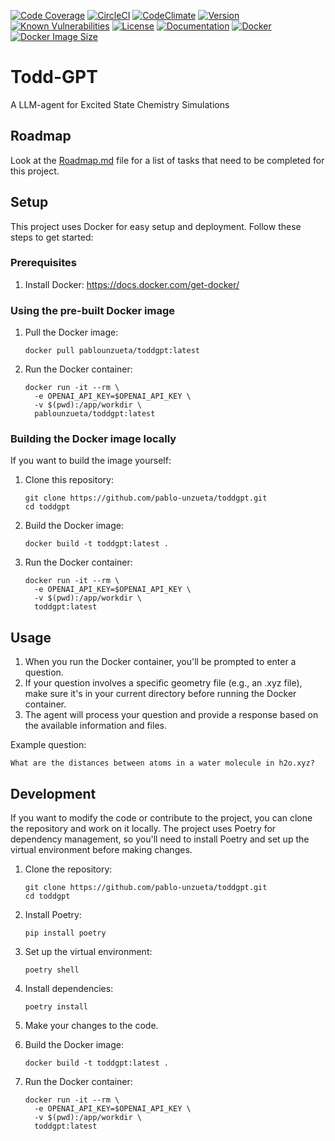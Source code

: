 [![Code Coverage](https://codecov.io/gh/pablo-unzueta/toddgpt/branch/main/graph/badge.svg)](https://codecov.io/gh/pablo-unzueta/toddgpt)
[![CircleCI](https://circleci.com/gh/pablo-unzueta/toddgpt.svg?style=shield)](https://circleci.com/gh/pablo-unzueta/toddgpt)
[![CodeClimate](https://codeclimate.com/github/pablo-unzueta/toddgpt/badges/gpa.svg)](https://codeclimate.com/github/pablo-unzueta/toddgpt)
[![Version](https://img.shields.io/github/v/release/pablo-unzueta/toddgpt)](https://github.com/pablo-unzueta/toddgpt/releases)
[![Known Vulnerabilities](https://snyk.io/test/github/pablo-unzueta/toddgpt/badge.svg)](https://snyk.io/test/github/pablo-unzueta/toddgpt)
[![License](https://img.shields.io/github/license/pablo-unzueta/toddgpt)](https://github.com/pablo-unzueta/toddgpt/blob/main/LICENSE)
[![Documentation](https://readthedocs.org/projects/toddgpt/badge/?version=latest)](https://toddgpt.readthedocs.io/en/latest/?badge=latest)
[![Docker](https://img.shields.io/badge/docker-%230db7ed.svg?style=for-the-badge&logo=docker&logoColor=white)](https://hub.docker.com/r/pablounzueta/toddgpt)
[![Docker Image Size](https://img.shields.io/docker/image-size/pablounzueta/toddgpt/latest)](https://hub.docker.com/r/pablounzueta/toddgpt)
<!-- [![Docker Image Version (latest by date)](https://img.shields.io/docker/v/pablounzueta/toddgpt?sort=date)](https://hub.docker.com/r/pablounzueta/toddgpt) -->

# Todd-GPT

A LLM-agent for Excited State Chemistry Simulations

## Roadmap
Look at the [Roadmap.md](roadmap.md) file for a list of tasks that need to be completed for this project.

## Setup

This project uses Docker for easy setup and deployment. Follow these steps to get started:

### Prerequisites

1. Install Docker: https://docs.docker.com/get-docker/

### Using the pre-built Docker image

1. Pull the Docker image:
   ```
   docker pull pablounzueta/toddgpt:latest
   ```

2. Run the Docker container:
   ```
   docker run -it --rm \
     -e OPENAI_API_KEY=$OPENAI_API_KEY \
     -v $(pwd):/app/workdir \
     pablounzueta/toddgpt:latest
   ```

### Building the Docker image locally

If you want to build the image yourself:

1. Clone this repository:
   ```
   git clone https://github.com/pablo-unzueta/toddgpt.git
   cd toddgpt
   ```

2. Build the Docker image:
   ```
   docker build -t toddgpt:latest .
   ```

3. Run the Docker container:
   ```
   docker run -it --rm \
     -e OPENAI_API_KEY=$OPENAI_API_KEY \
     -v $(pwd):/app/workdir \
     toddgpt:latest
   ```

## Usage

1. When you run the Docker container, you'll be prompted to enter a question.
2. If your question involves a specific geometry file (e.g., an .xyz file), make sure it's in your current directory before running the Docker container.
3. The agent will process your question and provide a response based on the available information and files.

Example question:
```
What are the distances between atoms in a water molecule in h2o.xyz?
```

## Development

If you want to modify the code or contribute to the project, you can clone the repository and work on it locally. The project uses Poetry for dependency management, so you'll need to install Poetry and set up the virtual environment before making changes.

1. Clone the repository:
   ```
   git clone https://github.com/pablo-unzueta/toddgpt.git
   cd toddgpt
   ```

2. Install Poetry:
   ```
   pip install poetry
   ```

3. Set up the virtual environment:
   ```
   poetry shell
   ```

4. Install dependencies:
   ```
   poetry install
   ```

5. Make your changes to the code.

6. Build the Docker image:
   ```
   docker build -t toddgpt:latest .
   ```

7. Run the Docker container:
   ```
   docker run -it --rm \
     -e OPENAI_API_KEY=$OPENAI_API_KEY \
     -v $(pwd):/app/workdir \
     toddgpt:latest
   ```
